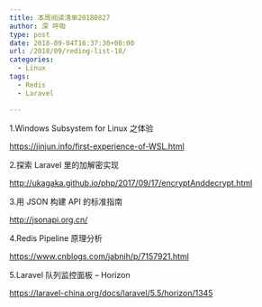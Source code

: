 ```yaml
---
title: 本周阅读清单20180827
author: 深 呼吸
type: post
date: 2018-09-04T16:37:30+00:00
url: /2018/09/reding-list-18/
categories:
  - Linux
tags:
  - Redis
  - Laravel

---
```

1.Windows Subsystem for Linux 之体验
  
<a href="https://jinjun.info/first-experience-of-WSL.html" target="_blank" rel="noopener nofollow">https://jinjun.info/first-experience-of-WSL.html</a>

2.探索 Laravel 里的加解密实现
  
<a href="http://ukagaka.github.io/php/2017/09/17/encryptAnddecrypt.html" target="_blank" rel="noopener nofollow">http://ukagaka.github.io/php/2017/09/17/encryptAnddecrypt.html</a>

3.用 JSON 构建 API 的标准指南
  
<a href="http://jsonapi.org.cn/" target="_blank" rel="noopener nofollow">http://jsonapi.org.cn/</a>
  
<!--more-->

4.Redis Pipeline 原理分析
  
<a href="https://www.cnblogs.com/jabnih/p/7157921.html" target="_blank" rel="noopener nofollow">https://www.cnblogs.com/jabnih/p/7157921.html</a>

5.Laravel 队列监控面板 &#8211; Horizon
  
<a href="https://laravel-china.org/docs/laravel/5.5/horizon/1345" target="_blank" rel="noopener nofollow">https://laravel-china.org/docs/laravel/5.5/horizon/1345</a>